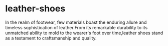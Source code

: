 # leather-shoes
 In the realm of footwear, few materials boast the enduring allure and timeless sophistication of leather.From its remarkable durability to its unmatched ability to mold to the wearer's foot over time,leather shoes stand as a testament to craftsmanship and quality.
